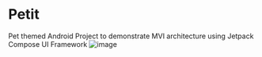 # Petit

Pet themed Android Project to demonstrate MVI architecture using Jetpack Compose UI Framework
![image](https://user-images.githubusercontent.com/2488206/124519142-d874f380-ddbe-11eb-8e7a-1d1605f2f98e.png)
